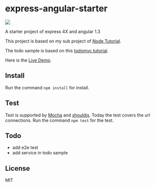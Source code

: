 # express-angular-starter

![](https://travis-ci.org/xie-qianyue/express-angular-starter.svg?branch=master)  

A starter project of express 4X and angular 1.3

This project is based on my sub project of [Node Tutorial](https://github.com/xie-qianyue/NodeTutorial).  

The todo sample is based on this [todomvc tutorial](http://todomvc.com/examples/angularjs/#/).

Here is the [Live Demo](https://express-angular-starter.herokuapp.com/).

## Install
Run the command `npm install` for install.

## Test
Test is supported by [Mocha](http://mochajs.org/) and [shouldjs](https://github.com/shouldjs/should.js). Today the test covers the url connections. Run the command `npm test` for the test.

## Todo
- add e2e test
- add service in todo sample

## License
MIT
